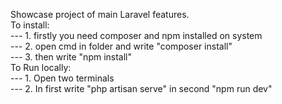 Showcase project of main Laravel features.<br/>
To install:<br/>
--- 1. firstly you need composer and npm installed on system<br/>
--- 2. open cmd in folder and write "composer install"<br/>
--- 3. then write "npm install"<br/>
To Run locally:<br/>
--- 1. Open two terminals<br/>
--- 2. In first write "php artisan serve" in second "npm run dev"<br/>
